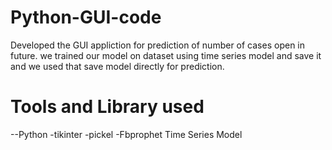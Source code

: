 # Python-GUI-code
Developed the GUI appliction for prediction of number of cases open in future.
we trained our model on dataset using time series model and save it and we used that save model directly for prediction.

# Tools and Library used
--Python
-tikinter
-pickel
-Fbprophet Time Series Model
 
